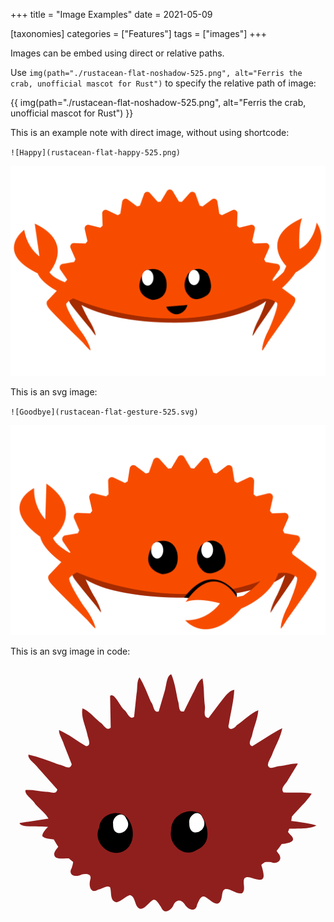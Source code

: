 +++
title = "Image Examples"
date = 2021-05-09

[taxonomies]
categories = ["Features"]
tags = ["images"]
+++

Images can be embed using direct or relative paths.
<!-- more -->
Use `img(path="./rustacean-flat-noshadow-525.png", alt="Ferris the crab, unofficial mascot for Rust")` to specify the relative path of image:

{{ img(path="./rustacean-flat-noshadow-525.png", alt="Ferris the crab, unofficial mascot for Rust") }}

This is an example note with direct image, without using shortcode:

`![Happy](rustacean-flat-happy-525.png)`

![Happy](rustacean-flat-happy-525.png)

This is an svg image:

`![Goodbye](rustacean-flat-gesture-525.svg)`

![Goodbye](rustacean-flat-gesture-525.svg)

This is an svg image in code:

<svg xmlns="http://www.w3.org/2000/svg" xml:space="preserve" viewBox="0 0 525 425" width="525" height="425"><g fill="#8f1f1d"><path d="M53 285c7 7 20 3 28 8 4 7-6 13-8 20-2 13 16 8 24 9 11-2 7 10 5 16-7 12 7 16 16 11 7-2 18-2 15 8s0 25 13 17c7-1 14-8 20-4 3 9-1 23 11 25 8-2 15-10 22-12 8 2 8 13 12 19 8 11 17-4 24-9 7-7 12 5 16 10 5 13 17 6 21-4 4-9 13-9 18-1 5 9 19 15 21 1 3-6 6-18 15-12 7 4 18 17 24 6 4-6 1-18 8-20 9-1 18 9 28 7 7-6 0-18 4-25 6-5 15 2 22 2 15 4 9-13 7-21-4-10 9-8 15-8 12 5 21-5 12-15-6-7-6-17 5-15 9-1 27-3 17-14-9-8-13-19-15-30-14-34-53-48-86-58-75-20-157-21-231 4-31 10-62 30-69 64-5 7-14 13-14 21Z"/><path d="M502 214c-15-3-32-1-47-2-6-7 4-14 7-20l17-28c-9-1-19 3-29 4-7-1-18 8-21-1 0-7 6-14 8-21 6-14 13-26 16-41-17 8-33 20-50 30-9-3-1-13 0-20 3-13 9-26 10-40-13 5-24 17-36 25-5 8-17 9-13-2 3-19 8-38 9-57-10 1-18 15-25 23l-18 24c-10-1-5-13-6-20-2-15-1-31-4-46-8 4-11 17-16 25l-15 30c-10 2-7-11-10-18-3-14-5-30-11-44-8 2-8 19-11 28l-10 34c-9 3-8-11-13-16-6-14-11-28-19-41-5 6-3 19-5 28l-4 38c-8 6-11-8-17-12-7-7-16-29-23-23l1 53c-7 7-12-6-18-9-10-8-18-19-29-23-3 14 5 29 8 43 1 7 8 19-2 20-15-9-29-20-45-27-1 7 6 16 8 24l13 33c-3 11-13 2-20 1-17-6-34-13-52-17-2 7 11 15 16 22l32 36c-2 10-12 3-19 4-12-1-23-4-34-3-2 8 12 15 16 23 11 13 29 22 25 43 14 50 66 75 112 88 75 19 158 15 226-21 34-18 61-51 65-89 11-13 24-24 33-38z"/><path d="m79 253-64 10c3 9 36 4 50 7 10-2 43 7 23-8l-9-9Zm365 3c22 4 45 5 66 11-14 8-38 4-55 6-11 0-38 6-19-8l8-9Z"/></g><path d="M196 256c-14-18-46-9-48 14-11 23 12 47 35 42 24-7 26-38 13-56z"/><path fill="#fff" d="M171 265c-1 28 36 11 22-9-6-15-24-4-22 9z"/><path d="M316 247c-20-11-48 3-48 27-6 24 21 48 42 34 27-11 20-42 6-61z"/><path fill="#fff" d="M298 263c-1 29 36 13 22-9-6-16-24-4-22 9z"/></svg>

